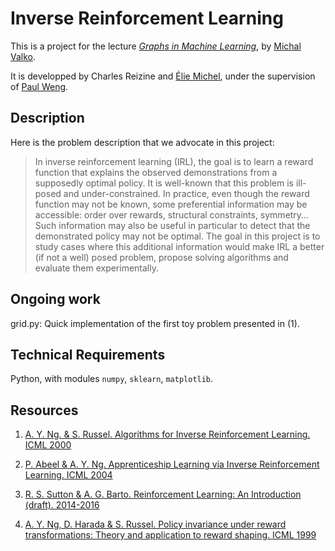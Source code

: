 Inverse Reinforcement Learning
==============================

This is a project for the lecture [*Graphs in Machine Learning*](http://researchers.lille.inria.fr/~valko/hp/mva-ml-graphs.php), by [Michal Valko](http://researchers.lille.inria.fr/~valko/hp/).

It is developped by Charles Reizine and [Élie Michel](http://www.eleves.ens.fr/home/elmichel/), under the supervision of [Paul Weng](http://weng.fr/index.html).


Description
-----------

Here is the problem description that we advocate in this project:

> In inverse reinforcement learning (IRL), the goal is to learn a reward function that explains the observed demonstrations from a supposedly optimal policy. It is well-known that this problem is ill-posed and under-constrained. In practice, even though the reward function may not be known, some preferential information may be accessible: order over rewards, structural constraints, symmetry… Such information may also be useful in particular to detect that the demonstrated policy may not be optimal. The goal in this project is to study cases where this additional information would make IRL a better (if not a well) posed problem, propose solving algorithms and evaluate them experimentally.


Ongoing work
------------

grid.py: Quick implementation of the first toy problem presented in (1).


Technical Requirements
----------------------

Python, with modules `numpy`, `sklearn`, `matplotlib`.


Resources
---------

1. [A. Y. Ng. & S. Russel. Algorithms for Inverse Reinforcement Learning. ICML 2000](http://ai.stanford.edu/~ang/papers/icml00-irl.pdf)

2. [P. Abeel & A. Y. Ng. Apprenticeship Learning via Inverse Reinforcement Learning. ICML 2004](http://ai.stanford.edu/~ang/papers/icml04-apprentice.pdf)

3. [R. S. Sutton & A. G. Barto. Reinforcement Learning: An Introduction (draft). 2014-2016](https://webdocs.cs.ualberta.ca/~sutton/book/bookdraft2016sep.pdf)

4. [A. Y. Ng, D. Harada & S. Russel. Policy invariance under reward transformations: Theory and application to reward shaping. ICML 1999](http://www.robotics.stanford.edu/~ang/papers/shaping-icml99.pdf)

